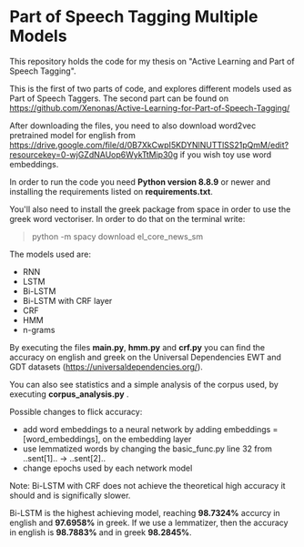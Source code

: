 # Part of Speech Tagging Multiple Models
This repository holds the code for my thesis on "Active Learning and Part of Speech Tagging". 

This is the first of two parts of code, and explores different models used as Part of Speech Taggers. The second part can be found on https://github.com/Xenonas/Active-Learning-for-Part-of-Speech-Tagging/

After downloading the files, you need to also download word2vec pretrained model for english from https://drive.google.com/file/d/0B7XkCwpI5KDYNlNUTTlSS21pQmM/edit?resourcekey=0-wjGZdNAUop6WykTtMip30g if you wish toy use word embeddings.

In order to run the code you need <b>Python version 8.8.9</b> or newer and installing the requirements listed on <b>requirements.txt</b>.

You'll also need to install the greek package from space in order to use the greek word vectoriser. In order to do that on the terminal write:
> python -m spacy download el_core_news_sm

The models used are: 
  - RNN
  - LSTM
  - Bi-LSTM
  - Bi-LSTM with CRF layer
  - CRF
  - HMM
  - n-grams
  
By executing the files <b>main.py</b>, <b>hmm.py</b> and <b>crf.py</b> you can find the accuracy on english and greek on the Universal Dependencies EWT and GDT datasets (https://universaldependencies.org/).

You can also see statistics and a simple analysis of the corpus used, by executing <b>corpus_analysis.py</b> . 

Possible changes to flick accuracy:
- add word embeddings to a neural network by adding embeddings = [word_embeddings],  on the embedding layer
- use lemmatized words by changing the basic_func.py line 32 from ..sent[1].. -> ..sent[2]..
- change epochs used by each network model

Note: Bi-LSTM with CRF does not achieve the theoretical high accuracy it should and is significally slower.

Bi-LSTM is the highest achieving model, reaching <b>98.7324%</b> accurcy in english and <b>97.6958%</b> in greek. If we use a lemmatizer, then the accuracy in english is <b>98.7883%</b> and in greek <b>98.2845%</b>.
